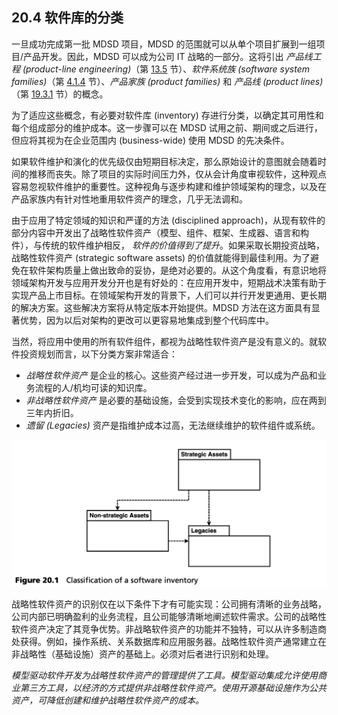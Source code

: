 ## 20.4 软件库的分类
一旦成功完成第一批 MDSD 项目，MDSD 的范围就可以从单个项目扩展到一组项目/产品开发。因此，MDSD 可以成为公司 IT 战略的一部分。这将引出 *产品线工程 (product-line engineering)*（第 [13.5](../ch13/5.md) 节）、*软件系统族 (software system families)*（第 [4.1.4](../ch4/1.md#414-软件系统族) 节）、*产品家族 (product families)* 和 *产品线 (product lines)*（第 [19.3.1](../ch19/3.md#1931-术语) 节）的概念。

为了适应这些概念，有必要对软件库 (inventory) 存进行分类，以确定其可用性和每个组成部分的维护成本。这一步骤可以在 MDSD 试用之前、期间或之后进行，但应将其视为在企业范围内 (business-wide) 使用 MDSD 的先决条件。

如果软件维护和演化的优先级仅由短期目标决定，那么原始设计的意图就会随着时间的推移而丧失。除了项目的实际时间压力外，仅从会计角度审视软件，这种观点容易忽视软件维护的重要性。这种视角与逐步构建和维护领域架构的理念，以及在产品家族内有针对性地重用软件资产的理念，几乎无法调和。

由于应用了特定领域的知识和严谨的方法 (disciplined approach)，从现有软件的部分内容中开发出了战略性软件资产（模型、组件、框架、生成器、语言和构件），与传统的软件维护相反， *软件的价值得到了提升*。如果采取长期投资战略，战略性软件资产 (strategic software assets) 的价值就能得到最佳利用。为了避免在软件架构质量上做出致命的妥协，是绝对必要的。从这个角度看，有意识地将领域架构开发与应用开发分开也是有好处的：在应用开发中，短期战术决策有助于实现产品上市目标。在领域架构开发的背景下，人们可以并行开发更通用、更长期的解决方案。这些解决方案将从特定版本开始提供。MDSD 方法在这方面具有显著优势，因为以后对架构的更改可以更容易地集成到整个代码库中。

当然，将应用中使用的所有软件组件，都视为战略性软件资产是没有意义的。就软件投资规划而言，以下分类方案非常适合：

- *战略性软件资产* 是企业的核心。这些资产经过进一步开发，可以成为产品和业务流程的人/机均可读的知识库。
- *非战略性软件资产* 是必要的基础设施，会受到实现技术变化的影响，应在两到三年内折旧。
- *遗留 (Legacies)* 资产是指维护成本过高，无法继续维护的软件组件或系统。

![Figure 20.1](../img/f20.1.png)

战略性软件资产的识别仅在以下条件下才有可能实现：公司拥有清晰的业务战略，公司内部已明确盈利的业务流程，且公司能够清晰地阐述软件需求。公司的战略性软件资产决定了其竞争优势。非战略软件资产的功能并不独特，可以从许多制造商处获得。例如，操作系统、关系数据库和应用服务器。战略性软件资产通常建立在非战略性（基础设施）资产的基础上。必须对后者进行识别和处理。

*模型驱动软件开发为战略性软件资产的管理提供了工具。模型驱动集成允许使用商业第三方工具，以经济的方式提供非战略性软件资产。使用开源基础设施作为公共资产，可降低创建和维护战略性软件资产的成本。*


